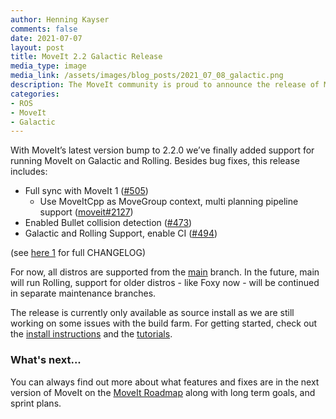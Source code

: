 ```yaml
---
author: Henning Kayser
comments: false
date: 2021-07-07
layout: post
title: MoveIt 2.2 Galactic Release
media_type: image
media_link: /assets/images/blog_posts/2021_07_08_galactic.png
description: The MoveIt community is proud to announce the release of MoveIt 2.2 Galactic
categories:
- ROS
- MoveIt
- Galactic
---
```


With MoveIt’s latest version bump to 2.2.0 we’ve finally added support for running MoveIt on Galactic and Rolling. Besides bug fixes, this release includes:


* Full sync with MoveIt 1 ([#505](https://github.com/ros-planning/moveit2/pull/505))
    * Use MoveItCpp as MoveGroup context, multi planning pipeline support ([moveit#2127](https://github.com/ros-planning/moveit/issues/2127))
* Enabled Bullet collision detection ([#473](https://github.com/ros-planning/moveit2/issues/473))
* Galactic and Rolling Support, enable CI ([#494](https://github.com/ros-planning/moveit2/issues/494))

(see [here 1](https://github.com/ros-planning/moveit2/commit/43050efd60fdaae7e64299c0d8de71de80c7af71) for full CHANGELOG)

For now, all distros are supported from the [main](https://github.com/ros-planning/moveit2/tree/main) branch. In the future, main will run Rolling, support for older distros - like Foxy now - will be continued in separate maintenance branches.

The release is currently only available as source install as we are still working on some issues with the build farm. For getting started, check out the [install instructions](https://moveit.ros.org/install-moveit2/source/) and the [tutorials](http://moveit2_tutorials.picknik.ai/).

### What's next...
You can always find out more about what features and fixes are in the next version of MoveIt on the [MoveIt Roadmap](https://moveit.ros.org/documentation/contributing/roadmap/) along with long term goals, and sprint plans.
